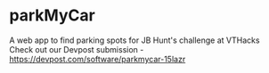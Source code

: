 # parkMyCar
A web app to find parking spots for JB Hunt's challenge at VTHacks
<br> Check out our Devpost submission - https://devpost.com/software/parkmycar-15lazr </br>
